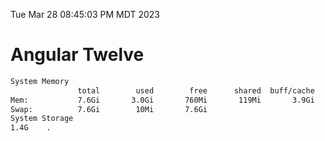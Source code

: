 Tue Mar 28 08:45:03 PM MDT 2023

# Angular Twelve

```bash
System Memory
               total        used        free      shared  buff/cache   available
Mem:           7.6Gi       3.0Gi       760Mi       119Mi       3.9Gi       4.2Gi
Swap:          7.6Gi        10Mi       7.6Gi
System Storage
1.4G	.
```
